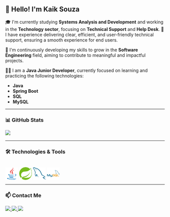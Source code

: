 ## 👋 Hello! I'm **Kaik Souza**

🎓 I'm currently studying **Systems Analysis and Development** and working in the **Technology sector**, focusing on **Technical Support** and **Help Desk**.
💬 I have experience delivering clear, efficient, and user-friendly technical support, ensuring a smooth experience for end users.

🚀 I'm continuously developing my skills to grow in the **Software Engineering** field, aiming to contribute to meaningful and impactful projects.

👨‍💻 I am a **Java Junior Developer**, currently focused on learning and practicing the following technologies:

* **Java**
* **Spring Boot**
* **SQL**
* **MySQL**

---

### 📊 GitHub Stats

<picture>
  <source
    srcset="https://github-readme-stats.vercel.app/api?username=kaik1604&show_icons=true&theme=dark"
    media="(prefers-color-scheme: dark)"
  />
  <source
    srcset="https://github-readme-stats.vercel.app/api?username=kaik1604&show_icons=true"
    media="(prefers-color-scheme: light), (prefers-color-scheme: no-preference)"
  />
  <img src="https://github-readme-stats.vercel.app/api?username=kaik1604&show_icons=true" />
</picture>

---

### 🛠️ Technologies & Tools

<div style="display: inline_block"><br>
  <img align="center" alt="Java" height="40" width="40" src="https://raw.githubusercontent.com/devicons/devicon/master/icons/java/java-original.svg">
  <img align="center" alt="Spring" height="40" width="40" src="https://raw.githubusercontent.com/devicons/devicon/master/icons/spring/spring-original.svg">
  <img align="center" alt="SQL" height="40" width="40" src="https://raw.githubusercontent.com/devicons/devicon/master/icons/mysql/mysql-original.svg">
  <img align="center" alt="MySQL" height="40" width="40" src="https://raw.githubusercontent.com/devicons/devicon/master/icons/mysql/mysql-original-wordmark.svg">
</div>

---

### 📫 Contact Me

<div> 
  <a href="https://www.instagram.com/kaiksouzza/" target="_blank">
    <img src="https://img.shields.io/badge/-Instagram-%23E4405F?style=for-the-badge&logo=instagram&logoColor=white">
  </a>
  <a href="mailto:kaiksousalima@gmail.com" target="_blank">
    <img src="https://img.shields.io/badge/-Gmail-%23333?style=for-the-badge&logo=gmail&logoColor=white">
  </a>
  <a href="https://www.linkedin.com/in/kaiksouza" target="_blank">
    <img src="https://img.shields.io/badge/-LinkedIn-%230077B5?style=for-the-badge&logo=linkedin&logoColor=white">
  </a> 
</div>
